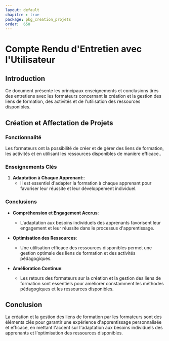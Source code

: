 ```yaml
---
layout: default
chapitre : true
package: pkg_creation_projets
order:  650
---
```


# Compte Rendu d'Entretien avec l'Utilisateur

## Introduction
Ce document présente les principaux enseignements et conclusions tirés des entretiens avec les formateurs concernant la création et la gestion des liens de formation, des activités et de l'utilisation des ressources disponibles.

## Création et Affectation de Projets

### Fonctionnalité
Les formateurs ont la possibilité de créer et de gérer des liens de formation, les activités et en utilisant les ressources disponibles de manière efficace..

### Enseignements Clés
1. **Adaptation à Chaque Apprenant:**:
   - Il est essentiel d'adapter la formation à chaque apprenant pour favoriser leur réussite et leur développement individuel.

### Conclusions
- **Compréhension et Engagement Accrus**:
  - L'adaptation aux besoins individuels des apprenants favorisent leur engagement et leur réussite dans le processus d'apprentissage.

- **Optimisation des Ressources**:
  - Une utilisation efficace des ressources disponibles permet une gestion optimale des liens de formation et des activités pédagogiques.

- **Amélioration Continue**:
  - Les retours des formateurs sur la création et la gestion des liens de formation sont essentiels pour améliorer constamment les méthodes pédagogiques et les ressources disponibles.


## Conclusion
La création et la gestion des liens de formation par les formateurs sont des éléments clés pour garantir une expérience d'apprentissage personnalisée et efficace, en mettant l'accent sur l'adaptation aux besoins individuels des apprenants et l'optimisation des ressources disponibles.